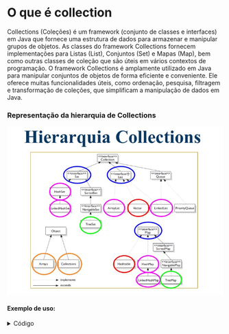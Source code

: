 # O que é collection

Collections (Coleções) é um framework (conjunto de classes e interfaces) em Java que fornece uma estrutura de dados para armazenar e manipular grupos de objetos. As classes do framework Collections fornecem implementações para Listas (List), Conjuntos (Set) e Mapas (Map), bem como outras classes de coleção que são úteis em vários contextos de programação. O framework Collections é amplamente utilizado em Java para manipular conjuntos de objetos de forma eficiente e conveniente. Ele oferece muitas funcionalidades úteis, como ordenação, pesquisa, filtragem e transformação de coleções, que simplificam a manipulação de dados em Java.

### Representação da hierarquia de Collections
<img src="./img/05.jpg" alt="" width="800">

<br>

#### Exemplo de uso:
<details>
<summary>Código</summary>

```java
import java.util.ArrayList;
import java.util.List;

public class ExemploCollections {

   public static void main(String[] args) {
      // Criando uma lista de números inteiros
      List<Integer> numeros = new ArrayList<Integer>();

      // Adicionando números à lista
      numeros.add(10);
      numeros.add(20);
      numeros.add(30);

      // Iterando pela lista e imprimindo os valores com for each
      for (Integer numero : numeros) {
         System.out.println(numero);
      }
   }
}
```

</details>
